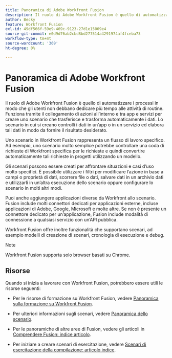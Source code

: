 ```yaml
---
title: Panoramica di Adobe Workfront Fusion
description: Il ruolo di Adobe Workfront Fusion è quello di automatizzare i processi in modo da potersi concentrare su nuove attività anziché ripetere più volte le stesse attività. Funziona tramite il collegamento di azioni all’interno e tra app e servizi per creare uno scenario che trasferisce e trasforma automaticamente i dati. Lo scenario in cui si creano controlli i dati in un’app o in un servizio ed elabora tali dati in modo da fornire il risultato desiderato.
author: Becky
feature: Workfront Fusion
exl-id: 49df566f-59e9-469c-9123-27d1e15069e4
source-git-commit: e0d9d76ab2cbd8bd277514a4291974af4fceba73
workflow-type: tm+mt
source-wordcount: '369'
ht-degree: 0%

---
```


# Panoramica di Adobe Workfront Fusion

Il ruolo di Adobe Workfront Fusion è quello di automatizzare i processi in modo che gli utenti non debbano dedicare più tempo alle attività di routine. Funziona tramite il collegamento di azioni all’interno e tra app e servizi per creare uno scenario che trasferisce e trasforma automaticamente i dati. Lo scenario in cui si creano controlli i dati in un’app o in un servizio ed elabora tali dati in modo da fornire il risultato desiderato.

Uno scenario in Workfront Fusion rappresenta un flusso di lavoro specifico. Ad esempio, uno scenario molto semplice potrebbe controllare una coda di richieste di Workfront specifica per le richieste e quindi convertire automaticamente tali richieste in progetti utilizzando un modello.

Gli scenari possono essere creati per affrontare situazioni e casi d’uso molto specifici. È possibile utilizzare i filtri per modificare l’azione in base a campi o proprietà di dati, scorrere file o dati, salvare dati in un archivio dati e utilizzarli in un’altra esecuzione dello scenario oppure configurare lo scenario in molti altri modi.

Puoi anche aggiungere applicazioni diverse da Workfront allo scenario. Fusion include molti connettori dedicati per applicazioni esterne, incluse applicazioni di Adobe, Google, Microsoft e molte altre. Se non è presente un connettore dedicato per un’applicazione, Fusion include modalità di connessione a qualsiasi servizio con un’API pubblica.

Workfront Fusion offre inoltre funzionalità che supportano scenari, ad esempio modelli di creazione di scenari, cronologia di esecuzione e debug.

>[!NOTE]
>
>Workfront Fusion supporta solo browser basati su Chrome.

## Risorse

Quando si inizia a lavorare con Workfront Fusion, potrebbero essere utili le risorse seguenti:

* Per le risorse di formazione su Workfront Fusion, vedere [Panoramica sulla formazione su Workfront Fusion](https://experienceleague.adobe.com/en/docs/workfront-learn/tutorials-workfront/fusion/welcome-to-workfront-fusion/introduction-and-tech-strategy).


* Per ulteriori informazioni sugli scenari, vedere [Panoramica dello scenario](/help/workfront-fusion/get-started-with-fusion/understand-fusion/scenario-overview.md).

* Per le panoramiche di altre aree di Fusion, vedere gli articoli in [Comprendere Fusion: indice articolo](/help/workfront-fusion/get-started-with-fusion/understand-fusion/understand-fusion-toc.md).

* Per iniziare a creare scenari di esercitazione, vedere [Scenari di esercitazione della compilazione: articolo indice](/help/workfront-fusion/build-practice-scenarios/build-practice-scenarios-toc.md).
